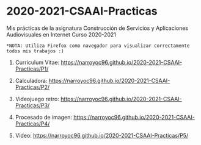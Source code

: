 # 2020-2021-CSAAI-Practicas

Mis prácticas de la asignatura Construcción de Servicios y Aplicaciones Audiovisuales en Internet Curso 2020-2021

    *NOTA: Utiliza Firefox como navegador para visualizar correctamente todos mis trabajos :)

1. Curriculum Vitae: https://narroyoc96.github.io/2020-2021-CSAAI-Practicas/P1/

2. Calculadora: https://narroyoc96.github.io/2020-2021-CSAAI-Practicas/P2/

3. Videojuego retro: https://narroyoc96.github.io/2020-2021-CSAAI-Practicas/P3/

4. Procesado de imagen: https://narroyoc96.github.io/2020-2021-CSAAI-Practicas/P4/

5. Video: https://narroyoc96.github.io/2020-2021-CSAAI-Practicas/P5/


